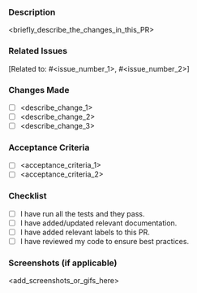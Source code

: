 ### Description
<briefly_describe_the_changes_in_this_PR>

### Related Issues
[Related to: #<issue_number_1>, #<issue_number_2>]

### Changes Made
- [ ] <describe_change_1>
- [ ] <describe_change_2>
- [ ] <describe_change_3>

### Acceptance Criteria
- [ ] <acceptance_criteria_1>
- [ ] <acceptance_criteria_2>

### Checklist
- [ ] I have run all the tests and they pass.
- [ ] I have added/updated relevant documentation.
- [ ] I have added relevant labels to this PR.
- [ ] I have reviewed my code to ensure best practices.

### Screenshots (if applicable)
<add_screenshots_or_gifs_here>